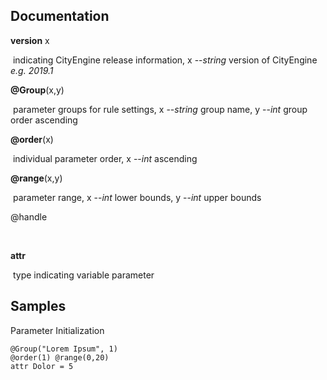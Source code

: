 ## Documentation

**version** x 

​	indicating CityEngine release information, x --*string* version of CityEngine *e.g. 2019.1*

**@Group**(x,y) 

​	parameter groups for rule settings, x --*string* group name, y --*int* group order ascending

**@order**(x)

​	individual parameter order, x --*int* ascending

**@range**(x,y)

​	parameter range, x --*int* lower bounds, y --*int* upper bounds

@handle

​	

**attr**

​	type indicating variable parameter







## Samples

Parameter Initialization

```cga
@Group("Lorem Ipsum", 1)
@order(1) @range(0,20)
attr Dolor = 5

```

